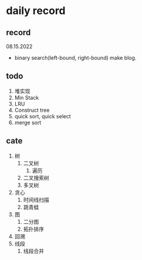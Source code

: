 # daily record


## record
08.15.2022
- binary search(left-bound, right-bound)
make blog.




## todo

1. 堆实现
2. Min Stack
3. LRU
4. Construct tree
5. quick sort, quick select
6. merge sort




## cate

1. 树
   1. 二叉树
      1. 遍历
   2. 二叉搜索树
   3. 多叉树
2. 贪心
   1. 时间线扫描
   2. 跳青蛙
3. 图
   1. 二分图
   2. 拓扑排序
4. 回溯
5. 线段
   1. 线段合并
